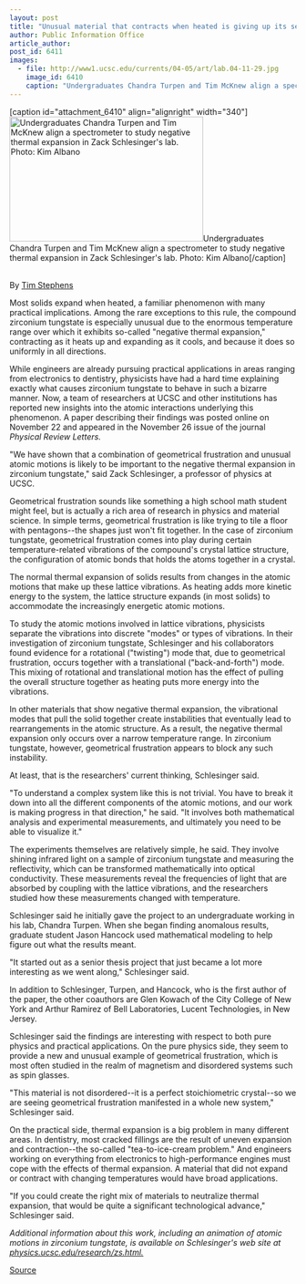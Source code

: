 ```yaml
---
layout: post
title: "Unusual material that contracts when heated is giving up its secrets to physicists"
author: Public Information Office
article_author: 
post_id: 6411
images:
  - file: http://www1.ucsc.edu/currents/04-05/art/lab.04-11-29.jpg
    image_id: 6410
    caption: "Undergraduates Chandra Turpen and Tim McKnew align a spectrometer to study negative thermal expansion in Zack Schlesinger's lab. Photo: Kim Albano"
---
```


[caption id="attachment_6410" align="alignright" width="340"]<a href="http://dev-ucsc-news.pantheonsite.io/wp-content/uploads/2004/11/lab.04-11-29.jpg"><img class="size-full wp-image-6410" src="http://dev-ucsc-news.pantheonsite.io/wp-content/uploads/2004/11/lab.04-11-29.jpg" alt="Undergraduates Chandra Turpen and Tim McKnew align a spectrometer to study negative thermal expansion in Zack Schlesinger's lab. Photo: Kim Albano" width="340" height="219" /></a>Undergraduates Chandra Turpen and Tim McKnew align a spectrometer to study negative thermal expansion in Zack Schlesinger's lab. Photo: Kim Albano[/caption]
<a name="content" id="content"></a>
<p>
  <br>
  By <a href="mailto:stephens@ucsc.edu">Tim Stephens</a>
</p>
<p>
  Most solids expand when heated, a familiar phenomenon with many practical implications. Among the rare exceptions to this rule, the compound zirconium tungstate is especially unusual due to the enormous temperature range over which it exhibits so-called "negative thermal expansion," contracting as it heats up and expanding as it cools, and because it does so uniformly in all directions.
</p>
<p>
  While engineers are already pursuing practical applications in areas ranging from electronics to dentistry, physicists have had a hard time explaining exactly what causes zirconium tungstate to behave in such a bizarre manner. Now, a team of researchers at UCSC and other institutions has reported new insights into the atomic interactions underlying this phenomenon. A paper describing their findings was posted online on November 22 and appeared in the November 26 issue of the journal <i>Physical Review Letters.</i>
</p>
<p>
  "We have shown that a combination of geometrical frustration and unusual atomic motions is likely to be important to the negative thermal expansion in zirconium tungstate," said Zack Schlesinger, a professor of physics at UCSC.
</p>
<p>
  Geometrical frustration sounds like something a high school math student might feel, but is actually a rich area of research in physics and material science. In simple terms, geometrical frustration is like trying to tile a floor with pentagons--the shapes just won't fit together. In the case of zirconium tungstate, geometrical frustration comes into play during certain temperature-related vibrations of the compound's crystal lattice structure, the configuration of atomic bonds that holds the atoms together in a crystal.
</p>
<p>
  The normal thermal expansion of solids results from changes in the atomic motions that make up these lattice vibrations. As heating adds more kinetic energy to the system, the lattice structure expands (in most solids) to accommodate the increasingly energetic atomic motions.
</p>
<p>
  To study the atomic motions involved in lattice vibrations, physicists separate the vibrations into discrete "modes" or types of vibrations. In their investigation of zirconium tungstate, Schlesinger and his collaborators found evidence for a rotational ("twisting") mode that, due to geometrical frustration, occurs together with a translational ("back-and-forth") mode. This mixing of rotational and translational motion has the effect of pulling the overall structure together as heating puts more energy into the vibrations.
</p>
<p>
  In other materials that show negative thermal expansion, the vibrational modes that pull the solid together create instabilities that eventually lead to rearrangements in the atomic structure. As a result, the negative thermal expansion only occurs over a narrow temperature range. In zirconium tungstate, however, geometrical frustration appears to block any such instability.
</p>
<p>
  At least, that is the researchers' current thinking, Schlesinger said.
</p>
<p>
  "To understand a complex system like this is not trivial. You have to break it down into all the different components of the atomic motions, and our work is making progress in that direction," he said. "It involves both mathematical analysis and experimental measurements, and ultimately you need to be able to visualize it."
</p>
<p>
  The experiments themselves are relatively simple, he said. They involve shining infrared light on a sample of zirconium tungstate and measuring the reflectivity, which can be transformed mathematically into optical conductivity. These measurements reveal the frequencies of light that are absorbed by coupling with the lattice vibrations, and the researchers studied how these measurements changed with temperature.
</p>
<p>
  Schlesinger said he initially gave the project to an undergraduate working in his lab, Chandra Turpen. When she began finding anomalous results, graduate student Jason Hancock used mathematical modeling to help figure out what the results meant.
</p>
<p>
  "It started out as a senior thesis project that just became a lot more interesting as we went along," Schlesinger said.
</p>
<p>
  In addition to Schlesinger, Turpen, and Hancock, who is the first author of the paper, the other coauthors are Glen Kowach of the City College of New York and Arthur Ramirez of Bell Laboratories, Lucent Technologies, in New Jersey.
</p>
<p>
  Schlesinger said the findings are interesting with respect to both pure physics and practical applications. On the pure physics side, they seem to provide a new and unusual example of geometrical frustration, which is most often studied in the realm of magnetism and disordered systems such as spin glasses.
</p>
<p>
  "This material is not disordered--it is a perfect stoichiometric crystal--so we are seeing geometrical frustration manifested in a whole new system," Schlesinger said.
</p>
<p>
  On the practical side, thermal expansion is a big problem in many different areas. In dentistry, most cracked fillings are the result of uneven expansion and contraction--the so-called "tea-to-ice-cream problem." And engineers working on everything from electronics to high-performance engines must cope with the effects of thermal expansion. A material that did not expand or contract with changing temperatures would have broad applications.
</p>
<p>
  "If you could create the right mix of materials to neutralize thermal expansion, that would be quite a significant technological advance," Schlesinger said.
</p>
<p>
  <i>Additional information about this work, including an animation of atomic motions in zirconium tungstate, is available on Schlesinger's web site at <a href="http://physics.ucsc.edu/research/zs.html">physics.ucsc.edu/research/zs.html.</a></i><br>
</p>
<p><a href="http://www1.ucsc.edu/currents/04-05/11-29/expansion.asp" title="Permalink to expansion">Source</a></p>
